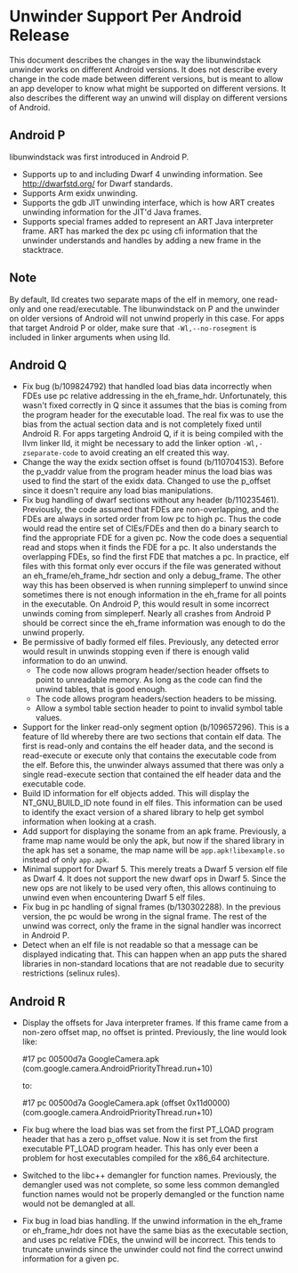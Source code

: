 # Unwinder Support Per Android Release
This document describes the changes in the way the libunwindstack
unwinder works on different Android versions. It does not describe
every change in the code made between different versions, but is
meant to allow an app developer to know what might be supported
on different versions. It also describes the different way an unwind
will display on different versions of Android.

## Android P
libunwindstack was first introduced in Android P.

* Supports up to and including Dwarf 4 unwinding information.
  See http://dwarfstd.org/ for Dwarf standards.
* Supports Arm exidx unwinding.
* Supports the gdb JIT unwinding interface, which is how ART creates unwinding
  information for the JIT'd Java frames.
* Supports special frames added to represent an ART Java interpreter frame.
  ART has marked the dex pc using cfi information that the unwinder
  understands and handles by adding a new frame in the stacktrace.

## Note
By default, lld creates two separate maps of the elf in memory, one read-only
and one read/executable. The libunwindstack on P and the unwinder on older
versions of Android will not unwind properly in this case. For apps that
target Android P or older, make sure that `-Wl,--no-rosegment` is
included in linker arguments when using lld.

## Android Q
* Fix bug (b/109824792) that handled load bias data incorrectly when
  FDEs use pc relative addressing in the eh\_frame\_hdr.
  Unfortunately, this wasn't fixed correctly in Q since it assumes
  that the bias is coming from the program header for the executable
  load. The real fix was to use the bias from the actual section data and
  is not completely fixed until Android R. For apps targeting Android Q,
  if it is being compiled with the llvm linker lld, it might be necessary
  to add the linker option `-Wl,-zseparate-code` to avoid creating an elf
  created this way.
* Change the way the exidx section offset is found (b/110704153). Before
  the p\_vaddr value from the program header minus the load bias was used
  to find the start of the exidx data. Changed to use the p\_offset since
  it doesn't require any load bias manipulations.
* Fix bug handling of dwarf sections without any header (b/110235461).
  Previously, the code assumed that FDEs are non-overlapping, and the FDEs
  are always in sorted order from low pc to high pc. Thus the code would
  read the entire set of CIEs/FDEs and then do a binary search to find
  the appropriate FDE for a given pc. Now the code does a sequential read
  and stops when it finds the FDE for a pc. It also understands the
  overlapping FDEs, so find the first FDE that matches a pc. In practice,
  elf files with this format only ever occurs if the file was generated
  without an eh\_frame/eh\_frame\_hdr section and only a debug\_frame. The
  other way this has been observed is when running simpleperf to unwind since
  sometimes there is not enough information in the eh\_frame for all points
  in the executable. On Android P, this would result in some incorrect
  unwinds coming from simpleperf. Nearly all crashes from Android P should
  be correct since the eh\_frame information was enough to do the unwind
  properly.
* Be permissive of badly formed elf files. Previously, any detected error
  would result in unwinds stopping even if there is enough valid information
  to do an unwind.
  * The code now allows program header/section header offsets to point
    to unreadable memory. As long as the code can find the unwind tables,
    that is good enough.
  * The code allows program headers/section headers to be missing.
  * Allow a symbol table section header to point to invalid symbol table
    values.
* Support for the linker read-only segment option (b/109657296).
  This is a feature of lld whereby there are two sections that
  contain elf data. The first is read-only and contains the elf header data,
  and the second is read-execute or execute only that
  contains the executable code from the elf. Before this, the unwinder
  always assumed that there was only a single read-execute section that
  contained the elf header data and the executable code.
* Build ID information for elf objects added. This will display the
  NT\_GNU\_BUILD\_ID note found in elf files. This information can be used
  to identify the exact version of a shared library to help get symbol
  information when looking at a crash.
* Add support for displaying the soname from an apk frame. Previously,
  a frame map name would be only the apk, but now if the shared library
  in the apk has set a soname, the map name will be `app.apk!libexample.so`
  instead of only `app.apk`.
* Minimal support for Dwarf 5. This merely treats a Dwarf 5 version
  elf file as Dwarf 4. It does not support the new dwarf ops in Dwarf 5.
  Since the new ops are not likely to be used very often, this allows
  continuing to unwind even when encountering Dwarf 5 elf files.
* Fix bug in pc handling of signal frames (b/130302288). In the previous
  version, the pc would be wrong in the signal frame. The rest of the
  unwind was correct, only the frame in the signal handler was incorrect
  in Android P.
* Detect when an elf file is not readable so that a message can be
  displayed indicating that. This can happen when an app puts the shared
  libraries in non-standard locations that are not readable due to
  security restrictions (selinux rules).

## Android R
* Display the offsets for Java interpreter frames. If this frame came
  from a non-zero offset map, no offset is printed. Previously, the
  line would look like:

    #17 pc 00500d7a  GoogleCamera.apk (com.google.camera.AndroidPriorityThread.run+10)

  to:

    #17 pc 00500d7a  GoogleCamera.apk (offset 0x11d0000) (com.google.camera.AndroidPriorityThread.run+10)
* Fix bug where the load bias was set from the first PT\_LOAD program
  header that has a zero p\_offset value. Now it is set from the first
  executable PT\_LOAD program header. This has only ever been a problem
  for host executables compiled for the x86\_64 architecture.
* Switched to the libc++ demangler for function names. Previously, the
  demangler used was not complete, so some less common demangled function
  names would not be properly demangled or the function name would not be
  demangled at all.
* Fix bug in load bias handling. If the unwind information in the eh\_frame
  or eh\_frame\_hdr does not have the same bias as the executable section,
  and uses pc relative FDEs, the unwind will be incorrect. This tends
  to truncate unwinds since the unwinder could not find the correct unwind
  information for a given pc.
